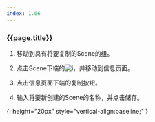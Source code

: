 ```yaml
---
index: 1.06
---
```

### {{page.title}}

1. 移动到具有将要复制的Scene的组。

1. 点击Scene下端的![i][info]，并移动到信息页面。

1. 点击信息页面下端的复制按钮。

1. 输入将要新创建的Scene的名称，并点击储存。

[info]: {{site.baseurl}}/assets/info.png
{: height="20px" style="vertical-align:baseline;" }
